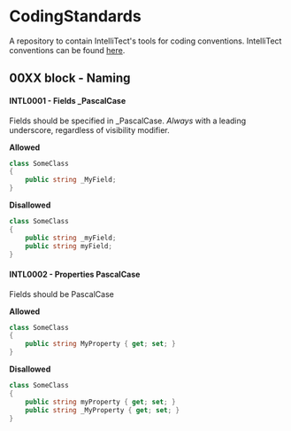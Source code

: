 # CodingStandards
A repository to contain IntelliTect's tools for coding conventions.
IntelliTect conventions can be found [here](https://docs.google.com/document/d/1_LEucqeAg7wtKvuI4dWS79ntEgJ2GKb-amr0k6xLS3Q/edit#heading=h.lpr8ztld62uc).

## 00XX block - Naming
#### INTL0001 - Fields _PascalCase

Fields should be specified in _PascalCase. *Always* with a leading underscore, regardless
of visibility modifier.

**Allowed**
```c#
class SomeClass
{
    public string _MyField;
}
```
**Disallowed**
```c#
class SomeClass
{
    public string _myField;
    public string myField;
}
```

#### INTL0002 - Properties PascalCase

Fields should be PascalCase

**Allowed**
```c#
class SomeClass
{
    public string MyProperty { get; set; }
}
```

**Disallowed**
```c#
class SomeClass
{
    public string myProperty { get; set; }
    public string _MyProperty { get; set; }
}
```
